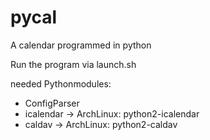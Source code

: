pycal
=====

A calendar programmed in python

Run the program via launch.sh

needed Pythonmodules:
* ConfigParser
* icalendar	-> ArchLinux: python2-icalendar
* caldav	-> ArchLinux: python2-caldav
